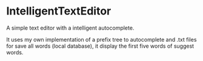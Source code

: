 # IntelligentTextEditor
A simple text editor with a intelligent autocomplete.

It uses my own implementation of a prefix tree to autocomplete and .txt files for save all words (local database), it display the first five words of suggest words.
